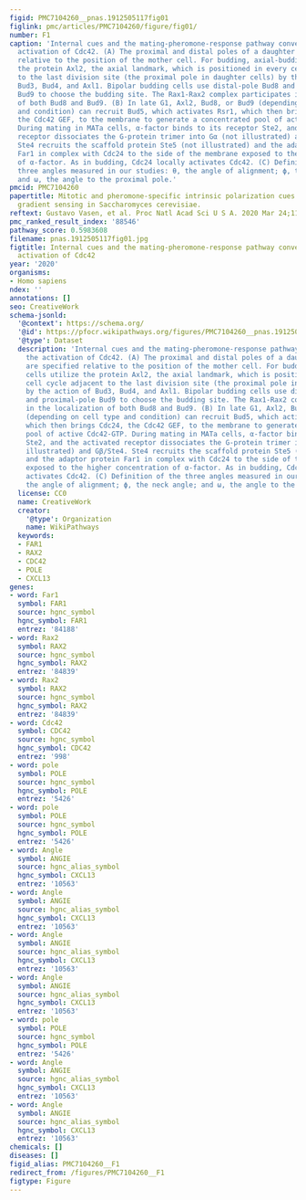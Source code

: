 ```yaml
---
figid: PMC7104260__pnas.1912505117fig01
figlink: pmc/articles/PMC7104260/figure/fig01/
number: F1
caption: 'Internal cues and the mating-pheromone-response pathway converge on the
  activation of Cdc42. (A) The proximal and distal poles of a daughter cell are specified
  relative to the position of the mother cell. For budding, axial-budding cells utilize
  the protein Axl2, the axial landmark, which is positioned in every cell cycle adjacent
  to the last division site (the proximal pole in daughter cells) by the action of
  Bud3, Bud4, and Axl1. Bipolar budding cells use distal-pole Bud8 and proximal-pole
  Bud9 to choose the budding site. The Rax1-Rax2 complex participates in the localization
  of both Bud8 and Bud9. (B) In late G1, Axl2, Bud8, or Bud9 (depending on cell type
  and condition) can recruit Bud5, which activates Rsr1, which then brings Cdc24,
  the Cdc42 GEF, to the membrane to generate a concentrated pool of active Cdc42-GTP.
  During mating in MATa cells, α-factor binds to its receptor Ste2, and the activated
  receptor dissociates the G-protein trimer into Gα (not illustrated) and Gβ/Ste4.
  Ste4 recruits the scaffold protein Ste5 (not illustrated) and the adaptor protein
  Far1 in complex with Cdc24 to the side of the membrane exposed to the higher concentration
  of α-factor. As in budding, Cdc24 locally activates Cdc42. (C) Definition of the
  three angles measured in our studies: θ, the angle of alignment; ϕ, the neck angle;
  and ω, the angle to the proximal pole.'
pmcid: PMC7104260
papertitle: Mitotic and pheromone-specific intrinsic polarization cues interfere with
  gradient sensing in Saccharomyces cerevisiae.
reftext: Gustavo Vasen, et al. Proc Natl Acad Sci U S A. 2020 Mar 24;117(12):6580-6589.
pmc_ranked_result_index: '88546'
pathway_score: 0.5983608
filename: pnas.1912505117fig01.jpg
figtitle: Internal cues and the mating-pheromone-response pathway converge on the
  activation of Cdc42
year: '2020'
organisms:
- Homo sapiens
ndex: ''
annotations: []
seo: CreativeWork
schema-jsonld:
  '@context': https://schema.org/
  '@id': https://pfocr.wikipathways.org/figures/PMC7104260__pnas.1912505117fig01.html
  '@type': Dataset
  description: 'Internal cues and the mating-pheromone-response pathway converge on
    the activation of Cdc42. (A) The proximal and distal poles of a daughter cell
    are specified relative to the position of the mother cell. For budding, axial-budding
    cells utilize the protein Axl2, the axial landmark, which is positioned in every
    cell cycle adjacent to the last division site (the proximal pole in daughter cells)
    by the action of Bud3, Bud4, and Axl1. Bipolar budding cells use distal-pole Bud8
    and proximal-pole Bud9 to choose the budding site. The Rax1-Rax2 complex participates
    in the localization of both Bud8 and Bud9. (B) In late G1, Axl2, Bud8, or Bud9
    (depending on cell type and condition) can recruit Bud5, which activates Rsr1,
    which then brings Cdc24, the Cdc42 GEF, to the membrane to generate a concentrated
    pool of active Cdc42-GTP. During mating in MATa cells, α-factor binds to its receptor
    Ste2, and the activated receptor dissociates the G-protein trimer into Gα (not
    illustrated) and Gβ/Ste4. Ste4 recruits the scaffold protein Ste5 (not illustrated)
    and the adaptor protein Far1 in complex with Cdc24 to the side of the membrane
    exposed to the higher concentration of α-factor. As in budding, Cdc24 locally
    activates Cdc42. (C) Definition of the three angles measured in our studies: θ,
    the angle of alignment; ϕ, the neck angle; and ω, the angle to the proximal pole.'
  license: CC0
  name: CreativeWork
  creator:
    '@type': Organization
    name: WikiPathways
  keywords:
  - FAR1
  - RAX2
  - CDC42
  - POLE
  - CXCL13
genes:
- word: Far1
  symbol: FAR1
  source: hgnc_symbol
  hgnc_symbol: FAR1
  entrez: '84188'
- word: Rax2
  symbol: RAX2
  source: hgnc_symbol
  hgnc_symbol: RAX2
  entrez: '84839'
- word: Rax2
  symbol: RAX2
  source: hgnc_symbol
  hgnc_symbol: RAX2
  entrez: '84839'
- word: Cdc42
  symbol: CDC42
  source: hgnc_symbol
  hgnc_symbol: CDC42
  entrez: '998'
- word: pole
  symbol: POLE
  source: hgnc_symbol
  hgnc_symbol: POLE
  entrez: '5426'
- word: pole
  symbol: POLE
  source: hgnc_symbol
  hgnc_symbol: POLE
  entrez: '5426'
- word: Angle
  symbol: ANGIE
  source: hgnc_alias_symbol
  hgnc_symbol: CXCL13
  entrez: '10563'
- word: Angle
  symbol: ANGIE
  source: hgnc_alias_symbol
  hgnc_symbol: CXCL13
  entrez: '10563'
- word: Angle
  symbol: ANGIE
  source: hgnc_alias_symbol
  hgnc_symbol: CXCL13
  entrez: '10563'
- word: Angle
  symbol: ANGIE
  source: hgnc_alias_symbol
  hgnc_symbol: CXCL13
  entrez: '10563'
- word: pole
  symbol: POLE
  source: hgnc_symbol
  hgnc_symbol: POLE
  entrez: '5426'
- word: Angle
  symbol: ANGIE
  source: hgnc_alias_symbol
  hgnc_symbol: CXCL13
  entrez: '10563'
- word: Angle
  symbol: ANGIE
  source: hgnc_alias_symbol
  hgnc_symbol: CXCL13
  entrez: '10563'
chemicals: []
diseases: []
figid_alias: PMC7104260__F1
redirect_from: /figures/PMC7104260__F1
figtype: Figure
---
```

